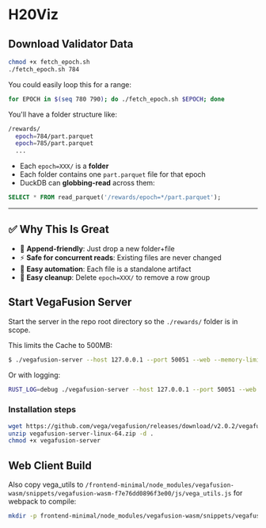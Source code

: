 # H20Viz

## Download Validator Data

```bash
chmod +x fetch_epoch.sh
./fetch_epoch.sh 784
```

You could easily loop this for a range:

```bash
for EPOCH in $(seq 780 790); do ./fetch_epoch.sh $EPOCH; done
```

You'll have a folder structure like:

```bash
/rewards/
  epoch=784/part.parquet
  epoch=785/part.parquet
  ...
```

* Each `epoch=XXX/` is a **folder**
* Each folder contains one `part.parquet` file for that epoch
* DuckDB can **globbing-read** across them:

```sql
SELECT * FROM read_parquet('/rewards/epoch=*/part.parquet');
```

---

## ✅ Why This Is Great

* 🧱 **Append-friendly**: Just drop a new folder+file
* ⚡ **Safe for concurrent reads**: Existing files are never changed
* 🤖 **Easy automation**: Each file is a standalone artifact
* 🧹 **Easy cleanup**: Delete `epoch=XXX/` to remove a row group


## Start VegaFusion Server

Start the server in the repo root directory so the `./rewards/` folder is in scope.

This limits the Cache to 500MB:

```bash
$ ./vegafusion-server --host 127.0.0.1 --port 50051 --web --memory-limit 524288000
 ```

 Or with logging:

```bash
RUST_LOG=debug ./vegafusion-server --host 127.0.0.1 --port 50051 --web --memory-limit 524288000
```

### **Installation steps**

```bash
wget https://github.com/vega/vegafusion/releases/download/v2.0.2/vegafusion-server-linux-64.zip
unzip vegafusion-server-linux-64.zip -d .
chmod +x vegafusion-server
```


## Web Client Build

Also copy vega_utils to `/frontend-minimal/node_modules/vegafusion-wasm/snippets/vegafusion-wasm-f7e76dd0896f3e00/js/vega_utils.js` for webpack to compile:

```bash
mkdir -p frontend-minimal/node_modules/vegafusion-wasm/snippets/vegafusion-wasm-f7e76dd0896f3e00/js && cp vega_utils.js frontend-minimal/node_modules/vegafusion-wasm/snippets/vegafusion-wasm-f7e76dd0896f3e00/js/vega_utils.js
```


